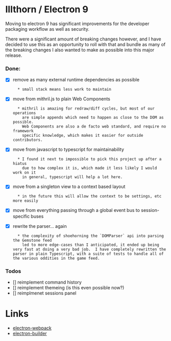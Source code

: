 # Illthorn / Electron 9

Moving to electron 9 has significant improvements for the developer packaging workflow as well as security.

There were a significant amount of breaking changes however, and I have decided to use this as an opportunity to roll with that and bundle as many of the breaking changes I also wanted to make as possible into this major release.

### Done:

- [X] remove as many external runtime dependencies as possible

        * small stack means less work to maintain

- [X] move from mithril.js to plain Web Components

        * mithril is amazing for redraw/diff cycles, but most of our operations
          are simple appends which need to happen as close to the DOM as possible.
          Web Components are also a de facto web standard, and require no framework
          specific knowledge, which makes it easier for outside contributors.

- [x] move from javascript to typescript for maintainability

        * I found it next to impossible to pick this project up after a hiatus
          due to how complex it is, which made it less likely I would work on it
          in general, typescript will help a lot here.

- [x] move from a singleton view to a context based layout

        * in the future this will allow the context to be settings, etc more easily

- [x] move from everything passing through a global event bus to session-specific buses

- [x] rewrite the parser... again

        * the complexity of shoehorning the `DOMParser` api into parsing the Gemstone feed
          led to more edge-cases than I anticipated, it ended up being very fast at doing a very bad job.  I have completely rewritten the parser in plain Typescript, with a suite of tests to handle all of the various oddities in the game feed.

### Todos

- [] reimplement command history
- [] reimplement themeing (is this even possible now?)
- [] reimplmenet sessions panel

# Links

- [electron-webpack](https://github.com/electron-userland/electron-webpack)
- [electron-builder](https://github.com/electron-userland/electron-builder)